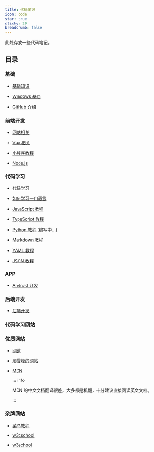 ```yaml
---
title: 代码笔记
icon: code
star: true
sticky: 20
breadcrumb: false
---
```


此处存放一些代码笔记。

<!-- more -->

## 目录

### 基础

- [基础知识](basic/README.md)

- [Windows 基础](windows/README.md)

- [GitHub 介绍](github/README.md)

### 前端开发

- [网站相关](website/README.md)

- [Vue 相关](vue/README.md)

- [小程序教程](mini-app/README.md)

- [Node.js](node-js/README.md)

### 代码学习

- [代码学习](language/README.md)

- [如何学习一门语言](language/learning.md)

- [JavaScript 教程](language/js/README.md)

- [TypeScript 教程](language/typescript/README.md)

- [Python 教程](language/python/README.md) (编写中...)

- [Markdown 教程](language/markdown/README.md)

- [YAML 教程](language/yaml/README.md)

- [JSON 教程](language/json/README.md)

### APP

- [Android 开发](Android/README.md)

### 后端开发

- [后端开发](backEnd/README.md)

### 代码学习网站

### 优质网站

- [网道](https://wangdoc.com/)

- [廖雪峰的网站](https://www.liaoxuefeng.com/)

- [MDN](https://developer.mozilla.org/zh-CN/)

  ::: info

  MDN 的中文文档翻译很差，大多都是机翻，十分建议直接阅读英文文档。

  :::

### 杂牌网站

- [菜鸟教程](https://www.runoob.com/) <Badge text="内容比较新" />

- [w3cschool](https://www.w3cschool.cn) <Badge text="内容最新" /> <Badge text="有手机APP" /> <Badge text="广告信息多" type="warn" />

- [w3school](http://www.w3school.com.cn/) <Badge text="内容比较旧" type="warn" />
